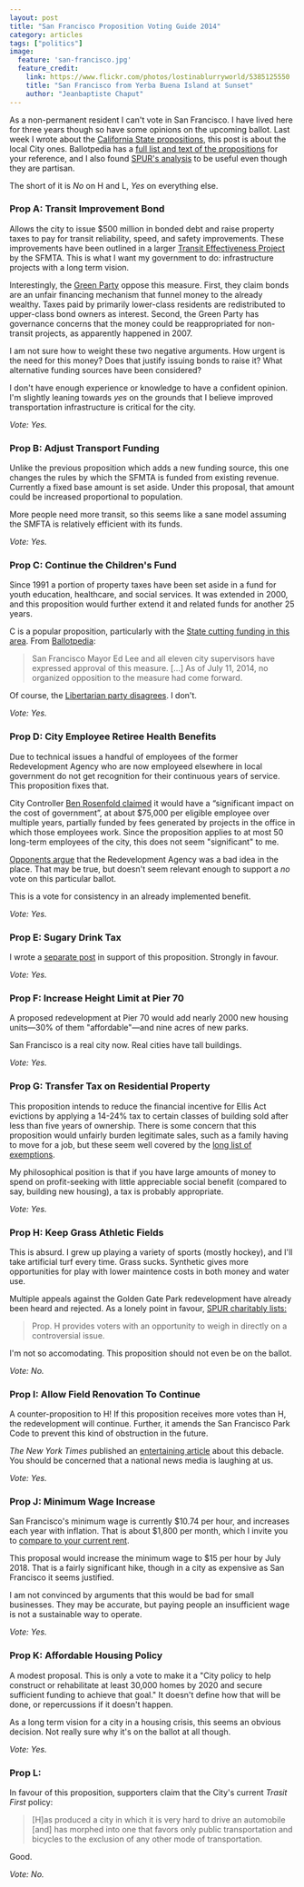 ```yaml
---
layout: post
title: "San Francisco Proposition Voting Guide 2014"
category: articles
tags: ["politics"]
image:
  feature: 'san-francisco.jpg'
  feature_credit:
    link: https://www.flickr.com/photos/lostinablurryworld/5385125550
    title: "San Francisco from Yerba Buena Island at Sunset"
    author: "Jeanbaptiste Chaput"
---
```


As a non-permanent resident I can't vote in San Francisco. I have lived here for three years though so have some opinions on the upcoming ballot. Last week I wrote about the [California State propositions](california-proposition-voting-guide.html), this post is about the local City ones. Ballotpedia has a [full list and text of the propositions](http://ballotpedia.org/San_Francisco_City_and_County,_California_ballot_measures) for your reference, and I also found [SPUR's analysis](https://www.spur.org/sites/default/files/publications_pdfs/SPUR_Voter_Guide_November_2014_print.pdf#page=13) to be useful even though they are partisan.

The short of it is _No_ on H and L, _Yes_ on everything else.

### Prop A: Transit Improvement Bond

Allows the city to issue $500 million in bonded debt and raise property taxes to pay for transit reliability, speed, and safety improvements. These improvements have been outlined in a larger [Transit Effectiveness Project](http://www.sfmta.com/projects-planning/projects/tep-transit-effectiveness-project) by the SFMTA. This is what I want my government to do: infrastructure projects with a long
term vision.

Interestingly, the [Green Party](http://www.sfgreenparty.org/endorsements/64-november-2014-endorsements) oppose this measure. First, they claim bonds are an unfair financing mechanism that funnel money to the already wealthy. Taxes paid by primarily lower-class residents are redistributed to upper-class bond owners as interest. Second, the Green Party has governance concerns that the money could be reappropriated for non-transit projects, as apparently happened in 2007.

I am not sure how to weight these two negative arguments. How urgent is the need for this money? Does that justify issuing bonds to raise it? What alternative funding sources have been considered?

I don't have enough experience or knowledge to have a confident opinion. I'm slightly leaning towards _yes_ on the grounds that I believe improved transportation infrastructure is critical for the city.

*Vote: Yes.*

### Prop B: Adjust Transport Funding

Unlike the previous proposition which adds a new funding source, this one changes the rules by which the SFMTA is funded from existing revenue. Currently a fixed base amount is set aside. Under this proposal, that amount could be increased proportional to population.

More people need more transit, so this seems like a sane model assuming the SMFTA is relatively efficient with its funds.

*Vote: Yes.*

### Prop C: Continue the Children's Fund

Since 1991 a portion of property taxes have been set aside in a fund for youth education, healthcare, and social services. It was extended in 2000, and this proposition would further extend it and related funds for another 25 years.

C is a popular proposition, particularly with the [State cutting funding in this area](http://sfappeal.com/2014/07/initiative-to-increase-funding-to-sf-public-schools-added-to-november-ballot/). From [Ballotpedia](http://ballotpedia.org/City_of_San_Francisco_%22Children_and_Families_First%22_City_Funds,_Tax_and_Administration_Proposal,_Proposition_C_(November_2014)):

> San Francisco Mayor Ed Lee and all eleven city supervisors have expressed approval of this measure. [...] As of July 11, 2014, no organized opposition to the measure had come forward.

Of course, the [Libertarian party disagrees](http://www.lpsf.org/joomla25/index.php?option=com_content&view=article&id=733:proposition-c-children-s-fund&catid=101&Itemid=573). I don't.

*Vote: Yes.*

### Prop D: City Employee Retiree Health Benefits

Due to technical issues a handful of employees of the former Redevelopment Agency who are now employeed elsewhere in local government do not get recognition for their continuous years of service. This proposition fixes that.

City Controller [Ben Rosenfold claimed](http://www.sfgate.com/bayarea/article/Defunct-agency-s-workers-retiree-benefits-on-5794787.php) it would have a “significant impact on the cost of government”, at about $75,000 per eligible employee over multiple years, partially funded by fees generated by projects in the office in which those employees work. Since the proposition applies to at most 50 long-term employees of the city, this does not seem "significant" to me.

[Opponents argue](http://votersedge.org/san-francisco-county/ballot-measures/2014/november/proposition-d) that the Redevelopment Agency was a bad idea in the place. That may be true, but doesn't seem relevant enough to support a _no_ vote on this particular ballot.

This is a vote for consistency in an already implemented benefit.

*Vote: Yes.*

### Prop E: Sugary Drink Tax

I wrote a [separate post](san-francisco-soda-tax.html) in support of this proposition. Strongly in favour.

*Vote: Yes.*

### Prop F: Increase Height Limit at Pier 70

A proposed redevelopment at Pier 70 would add nearly 2000 new housing units—30% of them
"affordable"—and nine acres of new parks.

San Francisco is a real city now. Real cities have tall buildings.

*Vote: Yes.*

### Prop G: Transfer Tax on Residential Property

This proposition intends to reduce the financial incentive for Ellis Act evictions by applying a 14-24% tax to certain classes of building sold after less than five years of ownership. There is some concern that this proposition would unfairly burden legitimate sales, such as a family having to move for a job, but these seem well covered by the [long list of exemptions](http://ballotpedia.org/City_of_San_Francisco_Transfer_Tax_on_Residential_Property_Re-Sold_in_Five_Years,_Proposition_G_(November_2014)#cite_note-Digest-1).

My philosophical position is that if you have large amounts of money to spend on profit-seeking with little appreciable social benefit (compared to say, building new housing), a tax is probably appropriate.

*Vote: Yes.*

### Prop H: Keep Grass Athletic Fields

This is absurd. I grew up playing a variety of sports (mostly hockey), and I'll take artificial turf every time. Grass sucks. Synthetic gives more opportunities for play with lower maintence costs in both money and water use.

Multiple appeals against the Golden Gate Park redevelopment have already been heard and rejected. As a lonely point in favour, [SPUR charitably lists:](https://www.spur.org/sites/default/files/publications_pdfs/SPUR_Voter_Guide_November_2014_print.pdf#page=13)

> Prop. H provides voters with an opportunity to weigh in directly on a controversial issue.

I'm not so accomodating. This proposition should not even be on the ballot.

*Vote: No.*

### Prop I: Allow Field Renovation To Continue

A counter-proposition to H! If this proposition receives more votes than H, the redevelopment will continue. Further, it amends the San Francisco Park Code to prevent this kind of obstruction in the future.

_The New York Times_ published an [entertaining article](http://mobile.nytimes.com/2014/09/25/upshot/parks-and-recreation-comes-to-life-in-san-francisco.html?referrer=) about this debacle. You should be concerned that a national news media is laughing at us.

*Vote: Yes.*

### Prop J: Minimum Wage Increase

San Francisco's minimum wage is currently $10.74 per hour, and increases each year with inflation. That is about $1,800 per month, which I invite you to [compare to your current rent](http://www.rentjungle.com/average-rent-in-san-francisco-rent-trends).

This proposal would increase the minimum wage to $15 per hour by July 2018. That is a fairly significant hike, though in a city as expensive as San Francisco it seems justified.

I am not convinced by arguments that this would be bad for small businesses. They may be accurate, but paying people an insufficient wage is not a sustainable way to operate.

*Vote: Yes.*

### Prop K: Affordable Housing Policy

A modest proposal. This is only a vote to make it a "City policy to help
construct or rehabilitate at least 30,000 homes by 2020 and secure sufficient
funding to achieve that goal." It doesn't define how that will be done, or repercussions if it doesn't happen.

As a long term vision for a city in a housing crisis, this seems an obvious decision. Not really sure why it's on the ballot at all though.

*Vote: Yes.*

### Prop L: 

In favour of this proposition, supporters claim that the City's current _Trasit First_ policy:

> [H]as produced a city in which it is very hard to drive an automobile [and] has morphed into one that favors only public transportation and bicycles to the exclusion of any other mode of transportation.

Good.

*Vote: No.*
